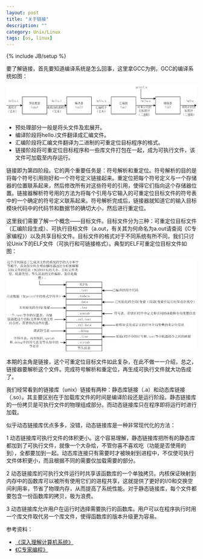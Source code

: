 ```yaml
---
layout: post
title: "关于链接"
description: ""
category: Unix/Linux
tags: [os, linux]
---
```

{% include JB/setup %}

要了解链接，首先要知道编译系统是怎么回事，这里拿GCC为例，GCC的编译系统如图：

<p><img src="/images/blogImgs/gcc.png" width='580' height='85'></p>

* 预处理部分一般是将头文件及宏展开。    
* 编译阶段将hello.i文件翻译成汇编文件。    
* 汇编阶段将汇编文件翻译为二进制的可重定位目标程序的格式。    
* 链接阶段将可重定位目标程序和一些库文件打包在一起，成为可执行文件，该文件可加载至内存运行。   

链接即为第四阶段。它的两个重要任务是：符号解析和重定位。符号解析的目的是将每个符号引用刚好和一个符号定义链接起来。重定位把每个符号定义与一个存储器的位置联系起来，然后修改所有对这些符号的引用，使得它们指向这个存储器位置。链接器解析符号用的方法为将每个引用与它输入的可重定位目标文件的符号表中的一个确定的符号定义联系起来。符号解析完成后，链接器就知道它的输入目标模块代码中的代码节和数据节的确切大小，然后进行重定位。

这里我们需要了解一个概念——目标文件。目标文件分为三种：可重定位目标文件（汇编阶段生成）、可执行目标文件（a.out，有关其为何命名为a.out请查阅《C专家编程》）以及共享目标文件。目标文件的格式对于不同系统有所不同，我们只讨论Unix下的ELF文件（可执行和可链接格式）。典型的ELF可重定位目标文件如图：

<p><img src="/images/blogImgs/elf.png"></p>


本期的主角是链接，这个可重定位目标文件如此复杂，在此不做一一介绍，总之，链接器要解析这个文件。完成符号解析和重定位，再生成可执行文件就大功告成了。

我们经常看到的链接库（unix）链接有两种：静态库链接（.a）和动态库链接（.so）。其主要区别在于加载库文件的时间是编译阶段还是运行阶段。静态链接库的一份拷贝是可执行文件的物理组成部分。而动态链接库只在程序即将运行时进行加载。

似乎动态链接库优点多多，没错，动态链接库是一种非常现代化的方法：

1  动态链接库可执行文件的体积更小。这个容易理解，静态链接库把所有的静态库都加到了可执行文件，就像一个大杂烩，不管你喜不喜欢吃（功能是否使用的到），全都要加到一起。动态库连接只有需要时才被映射到进程中，不仅使可执行文件体积更小，而且根据不同的需要仅加载需要的部分。  

2  动态链接库的可执行文件运行时共享该函数库的一个单独拷贝。内核保证映射到内存中的函数库可以被所有使用它们的进程共享，这就提供了更好的I/0和交换空间利用率，节省了物理内存，从而提高了系统性能。对于静态链接库，每个文件都要包含一份函数库的拷贝，极为浪费。  

3  动态链接库允许用户在运行时选择需要执行的函数库。用户可以在程序执行时用一个库文件取代另一个库文件，使得函数库的版本升级更为容易。

参考资料：

- [《深入理解计算机系统》](http://book.douban.com/subject_search?search_text=深入理解计算机系统&cat=1001)   
- [《C专家编程》](http://book.douban.com/subject/2377310/)
